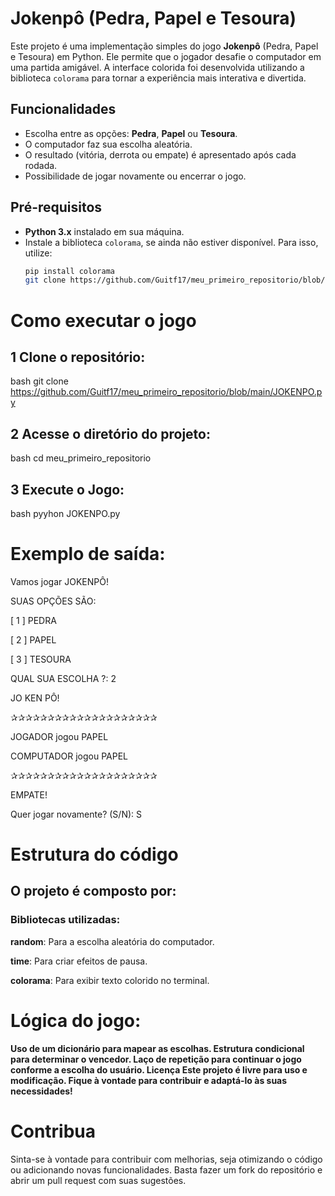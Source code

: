 # Jokenpô (Pedra, Papel e Tesoura)

Este projeto é uma implementação simples do jogo **Jokenpô** (Pedra, Papel e Tesoura) em Python. Ele permite que o jogador desafie o computador em uma partida amigável. A interface colorida foi desenvolvida utilizando a biblioteca `colorama` para tornar a experiência mais interativa e divertida.

## Funcionalidades

- Escolha entre as opções: **Pedra**, **Papel** ou **Tesoura**.
- O computador faz sua escolha aleatória.
- O resultado (vitória, derrota ou empate) é apresentado após cada rodada.
- Possibilidade de jogar novamente ou encerrar o jogo.

## Pré-requisitos

- **Python 3.x** instalado em sua máquina.
- Instale a biblioteca `colorama`, se ainda não estiver disponível. Para isso, utilize:
  ```bash
  pip install colorama
  git clone https://github.com/Guitf17/meu_primeiro_repositorio/blob/main/JOKENPO.py
# Como executar o jogo
## 1 Clone o repositório:
bash
git clone https://github.com/Guitf17/meu_primeiro_repositorio/blob/main/JOKENPO.py

## 2 Acesse o diretório do projeto:
bash
cd meu_primeiro_repositorio

## 3 Execute o Jogo:
bash
pyyhon JOKENPO.py

# Exemplo de saída:

Vamos jogar JOKENPÔ!

SUAS OPÇÕES SÃO:

[ 1 ] PEDRA

[ 2 ] PAPEL

[ 3 ] TESOURA

QUAL SUA ESCOLHA ?: 2

JO KEN PÔ!

✰✰✰✰✰✰✰✰✰✰✰✰✰✰✰✰✰✰✰✰

JOGADOR jogou PAPEL

COMPUTADOR jogou PAPEL

✰✰✰✰✰✰✰✰✰✰✰✰✰✰✰✰✰✰✰✰

EMPATE!

Quer jogar novamente? (S/N):  S

# Estrutura do código
## O projeto é composto por:

### Bibliotecas utilizadas:

**random**: Para a escolha aleatória do computador.

**time**: Para criar efeitos de pausa.

**colorama**: Para exibir texto colorido no terminal.

# Lógica do jogo:

**Uso de um dicionário para mapear as escolhas.
Estrutura condicional para determinar o vencedor.
Laço de repetição para continuar o jogo conforme a escolha do usuário.
Licença
Este projeto é livre para uso e modificação. Fique à vontade para contribuir e adaptá-lo às suas necessidades!**

# Contribua
Sinta-se à vontade para contribuir com melhorias, seja otimizando o código ou adicionando novas funcionalidades. Basta fazer um fork do repositório e abrir um pull request com suas sugestões.
